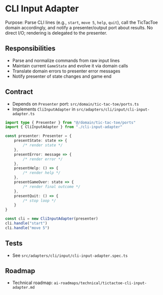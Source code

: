 # CLI Input Adapter

Purpose: Parse CLI lines (e.g., `start`, `move 5`, `help`, `quit`), call the TicTacToe domain accordingly, and notify a presenter/output port about results. No direct I/O; rendering is delegated to the presenter.

## Responsibilities

- Parse and normalize commands from raw input lines
- Maintain current `GameState` and evolve it via domain calls
- Translate domain errors to presenter error messages
- Notify presenter of state changes and game end

## Contract

- Depends on `Presenter` port: `src/domain/tic-tac-toe/ports.ts`
- Implements `CliInputAdapter` in `src/adapters/cli/input/cli-input-adapter.ts`

```ts
import type { Presenter } from "@/domain/tic-tac-toe/ports"
import { CliInputAdapter } from "./cli-input-adapter"

const presenter: Presenter = {
    presentState: state => {
        /* render state */
    },
    presentError: message => {
        /* render error */
    },
    presentHelp: () => {
        /* render help */
    },
    presentGameOver: state => {
        /* render final outcome */
    },
    presentQuit: () => {
        /* stop loop */
    }
}

const cli = new CliInputAdapter(presenter)
cli.handle("start")
cli.handle("move 5")
```

## Tests

- See `src/adapters/cli/input/cli-input-adapter.spec.ts`

## Roadmap

- Technical roadmap: `ai-roadmaps/technical/tictactoe-cli-input-adapter.md`
